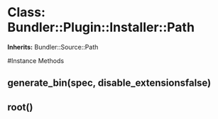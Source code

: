 # Class: Bundler::Plugin::Installer::Path
**Inherits:** Bundler::Source::Path
    




#Instance Methods
## generate_bin(spec, disable_extensionsfalse) [](#method-i-generate_bin)

## root() [](#method-i-root)

